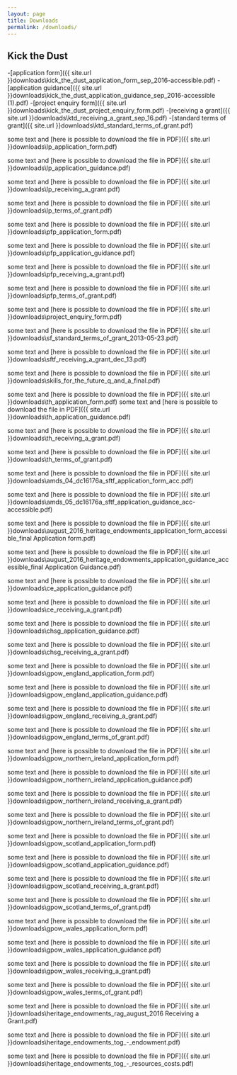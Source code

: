 ```yaml
---
layout: page
title: Downloads
permalink: /downloads/
---
```

## Kick the Dust

-[application form]({{ site.url }}downloads\kick_the_dust_application_form_sep_2016-accessible.pdf)
-[application guidance]({{ site.url }}downloads\kick_the_dust_application_guidance_sep_2016-accessible (1).pdf)
-[project enquiry form]({{ site.url }}downloads\kick_the_dust_project_enquiry_form.pdf)
-[receiving a grant]({{ site.url }}downloads\ktd_receiving_a_grant_sep_16.pdf)
-[standard terms of grant]({{ site.url }}downloads\ktd_standard_terms_of_grant.pdf)

some text and [here is possible to download the file in PDF]({{ site.url }}downloads\lp_application_form.pdf)

some text and [here is possible to download the file in PDF]({{ site.url }}downloads\lp_application_guidance.pdf)

some text and [here is possible to download the file in PDF]({{ site.url }}downloads\lp_receiving_a_grant.pdf)

some text and [here is possible to download the file in PDF]({{ site.url }}downloads\lp_terms_of_grant.pdf)

some text and [here is possible to download the file in PDF]({{ site.url }}downloads\pfp_application_form.pdf)

some text and [here is possible to download the file in PDF]({{ site.url }}downloads\pfp_application_guidance.pdf)

some text and [here is possible to download the file in PDF]({{ site.url }}downloads\pfp_receiving_a_grant.pdf)

some text and [here is possible to download the file in PDF]({{ site.url }}downloads\pfp_terms_of_grant.pdf)

some text and [here is possible to download the file in PDF]({{ site.url }}downloads\project_enquiry_form.pdf)

some text and [here is possible to download the file in PDF]({{ site.url }}downloads\sf_standard_terms_of_grant_2013-05-23.pdf)

some text and [here is possible to download the file in PDF]({{ site.url }}downloads\sftf_receiving_a_grant_dec_13.pdf)

some text and [here is possible to download the file in PDF]({{ site.url }}downloads\skills_for_the_future_q_and_a_final.pdf)

some text and [here is possible to download the file in PDF]({{ site.url }}downloads\th_application_form.pdf)
some text and [here is possible to download the file in PDF]({{ site.url }}downloads\th_application_guidance.pdf)

some text and [here is possible to download the file in PDF]({{ site.url }}downloads\th_receiving_a_grant.pdf)

some text and [here is possible to download the file in PDF]({{ site.url }}downloads\th_terms_of_grant.pdf)

some text and [here is possible to download the file in PDF]({{ site.url }}downloads\amds_04_dc16176a_sftf_application_form_acc.pdf)

some text and [here is possible to download the file in PDF]({{ site.url }}downloads\amds_05_dc16176a_sftf_application_guidance_acc-accessible.pdf)

some text and [here is possible to download the file in PDF]({{ site.url }}downloads\august_2016_heritage_endowments_application_form_accessible_final Application form.pdf)

some text and [here is possible to download the file in PDF]({{ site.url }}downloads\august_2016_heritage_endowments_application_guidance_accessible_final Application Guidance.pdf)

some text and [here is possible to download the file in PDF]({{ site.url }}downloads\ce_application_guidance.pdf)

some text and [here is possible to download the file in PDF]({{ site.url }}downloads\ce_receiving_a_grant.pdf)

some text and [here is possible to download the file in PDF]({{ site.url }}downloads\chsg_application_guidance.pdf)

some text and [here is possible to download the file in PDF]({{ site.url }}downloads\chsg_receiving_a_grant.pdf)

some text and [here is possible to download the file in PDF]({{ site.url }}downloads\gpow_england_application_form.pdf)

some text and [here is possible to download the file in PDF]({{ site.url }}downloads\gpow_england_application_guidance.pdf)

some text and [here is possible to download the file in PDF]({{ site.url }}downloads\gpow_england_receiving_a_grant.pdf)

some text and [here is possible to download the file in PDF]({{ site.url }}downloads\gpow_england_terms_of_grant.pdf)

some text and [here is possible to download the file in PDF]({{ site.url }}downloads\gpow_northern_ireland_application_form.pdf)

some text and [here is possible to download the file in PDF]({{ site.url }}downloads\gpow_northern_ireland_application_guidance.pdf)

some text and [here is possible to download the file in PDF]({{ site.url }}downloads\gpow_northern_ireland_receiving_a_grant.pdf)

some text and [here is possible to download the file in PDF]({{ site.url }}downloads\gpow_northern_ireland_terms_of_grant.pdf)

some text and [here is possible to download the file in PDF]({{ site.url }}downloads\gpow_scotland_application_form.pdf)

some text and [here is possible to download the file in PDF]({{ site.url }}downloads\gpow_scotland_application_guidance.pdf)

some text and [here is possible to download the file in PDF]({{ site.url }}downloads\gpow_scotland_receiving_a_grant.pdf)

some text and [here is possible to download the file in PDF]({{ site.url }}downloads\gpow_scotland_terms_of_grant.pdf)

some text and [here is possible to download the file in PDF]({{ site.url }}downloads\gpow_wales_application_form.pdf)

some text and [here is possible to download the file in PDF]({{ site.url }}downloads\gpow_wales_application_guidance.pdf)

some text and [here is possible to download the file in PDF]({{ site.url }}downloads\gpow_wales_receiving_a_grant.pdf)

some text and [here is possible to download the file in PDF]({{ site.url }}downloads\gpow_wales_terms_of_grant.pdf)

some text and [here is possible to download the file in PDF]({{ site.url }}downloads\heritage_endowments_rag_august_2016 Receiving a Grant.pdf)

some text and [here is possible to download the file in PDF]({{ site.url }}downloads\heritage_endowments_tog_-_endowment.pdf)

some text and [here is possible to download the file in PDF]({{ site.url }}downloads\heritage_endowments_tog_-_resources_costs.pdf)
